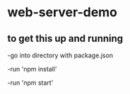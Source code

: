 # web-server-demo
## to get this up and running
  -go into directory with package.json
  
  -run 'npm install'
  
  -run 'npm start'
